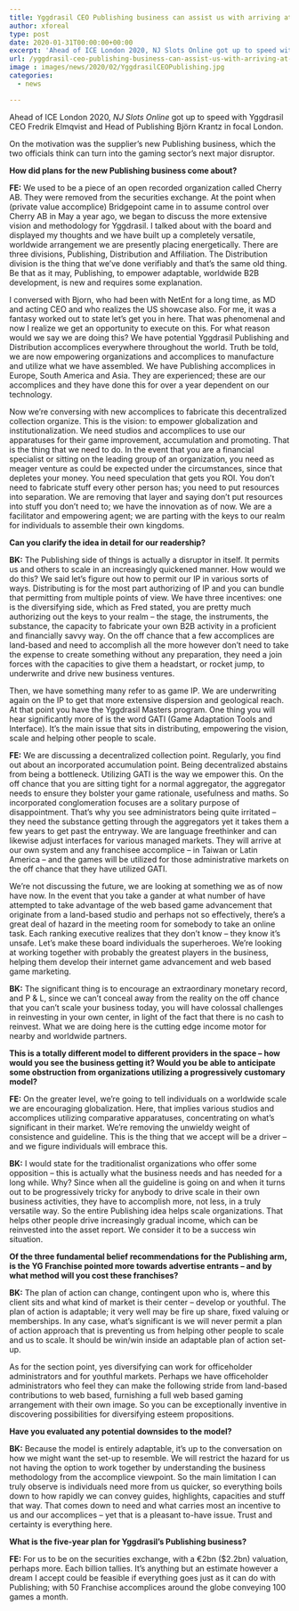 ```yaml
---
title: Yggdrasil CEO Publishing business can assist us with arriving at 2bn market capitalisation
author: xforeal 
type: post
date: 2020-01-31T00:00:00+00:00
excerpt: 'Ahead of ICE London 2020, NJ Slots Online got up to speed with Yggdrasil CEO Fredrik Elmqvist and Head of Publishing Bj&amp;ouml;rn Krantz in focal London '
url: /yggdrasil-ceo-publishing-business-can-assist-us-with-arriving-at-2bn-market-capitalisation/
image : images/news/2020/02/YggdrasilCEOPublishing.jpg
categories:
  - news

---
```

Ahead of ICE London 2020, _NJ Slots Online_ got up to speed with Yggdrasil CEO Fredrik Elmqvist and Head of Publishing Bj&ouml;rn Krantz in focal London.

On the motivation was the supplier&rsquo;s new Publishing business, which the two officials think can turn into the gaming sector&rsquo;s next major disruptor.

**How did plans for the new Publishing business come about?**

**FE:** We used to be a piece of an open recorded organization called Cherry AB. They were removed from the securities exchange. At the point when (private value accomplice) Bridgepoint came in to assume control over Cherry AB in May a year ago, we began to discuss the more extensive vision and methodology for Yggdrasil. I talked about with the board and displayed my thoughts and we have built up a completely versatile, worldwide arrangement we are presently placing energetically. There are three divisions, Publishing, Distribution and Affiliation. The Distribution division is the thing that we&rsquo;ve done verifiably and that&rsquo;s the same old thing. Be that as it may, Publishing, to empower adaptable, worldwide B2B development, is new and requires some explanation.

I conversed with Bjorn, who had been with NetEnt for a long time, as MD and acting CEO and who realizes the US showcase also. For me, it was a fantasy worked out to state let&rsquo;s get you in here. That was phenomenal and now I realize we get an opportunity to execute on this. For what reason would we say we are doing this? We have potential Yggdrasil Publishing and Distribution accomplices everywhere throughout the world. Truth be told, we are now empowering organizations and accomplices to manufacture and utilize what we have assembled. We have Publishing accomplices in Europe, South America and Asia. They are experienced; these are our accomplices and they have done this for over a year dependent on our technology.

Now we&rsquo;re conversing with new accomplices to fabricate this decentralized collection organize. This is the vision: to empower globalization and institutionalization. We need studios and accomplices to use our apparatuses for their game improvement, accumulation and promoting. That is the thing that we need to do. In the event that you are a financial specialist or sitting on the leading group of an organization, you need as meager venture as could be expected under the circumstances, since that depletes your money. You need speculation that gets you ROI. You don&rsquo;t need to fabricate stuff every other person has; you need to put resources into separation. We are removing that layer and saying don&rsquo;t put resources into stuff you don&rsquo;t need to; we have the innovation as of now. We are a facilitator and empowering agent; we are parting with the keys to our realm for individuals to assemble their own kingdoms.

**Can you clarify the idea in detail for our readership?**

**BK:** The Publishing side of things is actually a disruptor in itself. It permits us and others to scale in an increasingly quickened manner. How would we do this? We said let&rsquo;s figure out how to permit our IP in various sorts of ways. Distributing is for the most part authorizing of IP and you can bundle that permitting from multiple points of view. We have three incentives: one is the diversifying side, which as Fred stated, you are pretty much authorizing out the keys to your realm &ndash; the stage, the instruments, the substance, the capacity to fabricate your own B2B activity in a proficient and financially savvy way. On the off chance that a few accomplices are land-based and need to accomplish all the more however don&rsquo;t need to take the expense to create something without any preparation, they need a join forces with the capacities to give them a headstart, or rocket jump, to underwrite and drive new business ventures.

Then, we have something many refer to as game IP. We are underwriting again on the IP to get that more extensive dispersion and geological reach. At that point you have the Yggdrasil Masters program. One thing you will hear significantly more of is the word GATI (Game Adaptation Tools and Interface). It&rsquo;s the main issue that sits in distributing, empowering the vision, scale and helping other people to scale.

**FE:** We are discussing a decentralized collection point. Regularly, you find out about an incorporated accumulation point. Being decentralized abstains from being a bottleneck. Utilizing GATI is the way we empower this. On the off chance that you are sitting tight for a normal aggregator, the aggregator needs to ensure they bolster your game rationale, usefulness and maths. So incorporated conglomeration focuses are a solitary purpose of disappointment. That&rsquo;s why you see administrators being quite irritated &ndash; they need the substance getting through the aggregators yet it takes them a few years to get past the entryway. We are language freethinker and can likewise adjust interfaces for various managed markets. They will arrive at our own system and any franchisee accomplice &ndash; in Taiwan or Latin America &ndash; and the games will be utilized for those administrative markets on the off chance that they have utilized GATI.

We&rsquo;re not discussing the future, we are looking at something we as of now have now. In the event that you take a gander at what number of have attempted to take advantage of the web based game advancement that originate from a land-based studio and perhaps not so effectively, there&rsquo;s a great deal of hazard in the meeting room for somebody to take an online task. Each ranking executive realizes that they don&rsquo;t know &ndash; they know it&rsquo;s unsafe. Let&rsquo;s make these board individuals the superheroes. We&rsquo;re looking at working together with probably the greatest players in the business, helping them develop their internet game advancement and web based game marketing.

**BK:** The significant thing is to encourage an extraordinary monetary record, and P & L, since we can&#8217;t conceal away from the reality on the off chance that you can&rsquo;t scale your business today, you will have colossal challenges in reinvesting in your own center, in light of the fact that there is no cash to reinvest. What we are doing here is the cutting edge income motor for nearby and worldwide partners.

**This is a totally different model to different providers in the space &ndash; how would you see the business getting it? Would you be able to anticipate some obstruction from organizations utilizing a progressively customary model?**

**FE:** On the greater level, we&rsquo;re going to tell individuals on a worldwide scale we are encouraging globalization. Here, that implies various studios and accomplices utilizing comparative apparatuses, concentrating on what&rsquo;s significant in their market. We&rsquo;re removing the unwieldy weight of consistence and guideline. This is the thing that we accept will be a driver &ndash; and we figure individuals will embrace this.

**BK:** I would state for the traditionalist organizations who offer some opposition &ndash; this is actually what the business needs and has needed for a long while. Why? Since when all the guideline is going on and when it turns out to be progressively tricky for anybody to drive scale in their own business activities, they have to accomplish more, not less, in a truly versatile way. So the entire Publishing idea helps scale organizations. That helps other people drive increasingly gradual income, which can be reinvested into the asset report. We consider it to be a success win situation.

**Of the three fundamental belief recommendations for the Publishing arm, is the YG Franchise pointed more towards advertise entrants&nbsp;&ndash; and by what method will you cost these franchises?**

**BK:** The plan of action can change, contingent upon who is, where this client sits and what kind of market is their center &ndash; develop or youthful. The plan of action is adaptable; it very well may be fire up share, fixed valuing or memberships. In any case, what&rsquo;s significant is we will never permit a plan of action approach that is preventing us from helping other people to scale and us to scale. It should be win/win inside an adaptable plan of action set-up.

As for the section point, yes diversifying can work for officeholder administrators and for youthful markets. Perhaps we have officeholder administrators who feel they can make the following stride from land-based contributions to web based, furnishing a full web based gaming arrangement with their own image. So you can be exceptionally inventive in discovering possibilities for diversifying esteem propositions.

**Have you evaluated any potential downsides to the model?**

**BK:** Because the model is entirely adaptable, it&rsquo;s up to the conversation on how we might want the set-up to resemble. We will restrict the hazard for us not having the option to work together by understanding the business methodology from the accomplice viewpoint. So the main limitation I can truly observe is individuals need more from us quicker, so everything boils down to how rapidly we can convey guides, highlights, capacities and stuff that way. That comes down to need and what carries most an incentive to us and our accomplices &ndash; yet that is a pleasant to-have issue. Trust and certainty is everything here.

**What is the five-year plan for Yggdrasil&rsquo;s Publishing business?**

**FE:** For us to be on the securities exchange, with a &euro;2bn ($2.2bn) valuation, perhaps more. Each billion tallies. It&#8217;s anything but an estimate however a dream I accept could be feasible if everything goes just as it can do with Publishing; with 50 Franchise accomplices around the globe conveying 100 games a month.